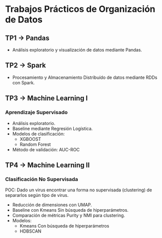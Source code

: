# Trabajos Prácticos de Organización de Datos

## TP1 -> Pandas

- Análisis exploratorio y visualización de datos mediante Pandas.

## TP2 -> Spark

- Procesamiento y Almacenamiento Distribuído de datos mediante RDDs con Spark.

## TP3 -> Machine Learning I

### Aprendizaje Supervisado

- Análisis exploratorio.
- Baseline mediante Regresión Logística.
- Modelos de clasificación:
  - XGBOOST
  - Random Forest
- Método de validación: AUC-ROC

## TP4 -> Machine Learning II

### Clasificación No Supervisada
POC: Dado un virus encontrar una forma no supervisada (clustering) de separarlos según tipo de virus.

- Reducción de dimensiones con UMAP.
- Baseline con Kmeans Sin búsqueda de hiperparámetros.
- Comparación de métricas Purity y NMI para clustering.
- Modelos:
  - Kmeans Con búsqueda de hiperparámetros
  - HDBSCAN
  
